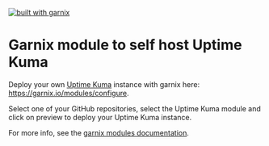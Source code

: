 <a href="https://garnix.io/repo/garnix-io/uptime-kuma-module"><img alt="built with garnix" src="https://img.shields.io/endpoint.svg?url=https%3A%2F%2Fgarnix.io%2Fapi%2Fbadges%2Fgarnix-io%2Fuptime-kuma-module"></a>

# Garnix module to self host Uptime Kuma

Deploy your own [Uptime Kuma](https://github.com/louislam/uptime-kuma) instance with garnix here: https://garnix.io/modules/configure.

Select one of your GitHub repositories, select the Uptime Kuma module and click on preview to deploy your Uptime Kuma instance.

For more info, see the [garnix modules documentation](https://garnix.io/modules).
